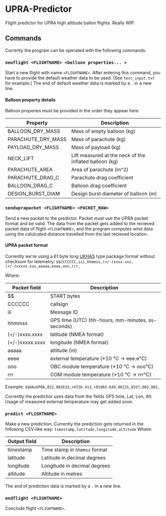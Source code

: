 # UPRA-Predictor

Flight predictor for UPRA high altitude ballon flights.
Really WIP.

## Commands
Currenty the program can be operated with the following commands:

### `newflight <FLIGHTNAME> <balloon properties... >`
Start a new flight with name `<FLIGHTNAME>`. After entering this command, you have to provide the default weather data to be used. (See `test_input.txt` for example.) The end of default weather data is marked by a `.` in a new line.

#### Balloon property details
Balloon properies must be provided in the order they appear here

| Property | Description |
| --- | --- |
| BALLOON_DRY_MASS | Mass of empty balloon (kg) |
| PARACHUTE_DRY_MASS | Mass of parachute (kg) |
| PAYLOAD_DRY_MASS | Mass of payload (kg) |
| NECK_LIFT | Lift measured at the neck of the inflated balloon (kg) |
| PARACHUTE_AREA | Area of parachute (m^2) |
| PARACHUTE_DRAG_C | Parachute drag coefficient |
| BALLOON_DRAG_C | Balloon drag coefficient |
| DESIGN_BURST_DIAM | Design burst diameter of balloon (m) |

### `senduprapacket <FLIGHTNAME> <PACKET_RAW>`
Send a new packet to the predictor. Packet must use the UPRA packet format and be valid.
The data from the packet gets added to the recieved packet data of flight `<FLIGHTNAME>`, and the program computes wind data using the calulcated distance travelled from the last recieved location.

#### UPRA packet format
Currently we're using a 61 byte long [UKHAS](https://ukhas.org.uk/communication:protocol) type package format without checksum for telemetry:
`$$CCCCCCC,iii,hhmmss,(+/-)xxxx.xxx,(+/-)xxxxx.xxx,aaaaa,eeee,ooo,rrr,`

Where:

| Packet field | Description |
| --- | --- |
| $$ | START bytes |
| CCCCCC | callsign |
| iii | Message ID |
| hhmmss | GPS time (UTC) (hh-hours, mm-minutes, ss-seconds) |
| (+/-)xxxx.xxxx | latitude (NMEA format) |
| (+/-)xxxxx.xxxx | longitude (NMEA format) |
| aaaaa | altitude (m) |
| eeee | external temperature (*10 °C -> eee.e°C) |
| ooo | OBC module temperature (*10 °C -> ooo°C) |
| rrr | COM module temperature (*10 °C -> rrr°C) |

Example:
`$$HAxUPRA,022,082633,+4728.413,+01903.649,00131,0327,002,001,`

Currently the predictior uses data from the fields GPS time, Lat, Lon, Alt. Usage of measured external temperature may get added soon.

### `predict <FLIGHTNAME>`
Make a new prediction. Currently the prediction gets returned in the following CSV-like way:
`timestamp,latitude,longitude,altitude`
Where:

| Output field | Description |
| --- | --- |
| timestamp | Time stamp in `hhmmss` format |
| latitude | Latitude in decimal degrees |
| longitude | Longitude in decimal degrees |
| altitude | Altitude in metres |

The end of prediction data is marked by a `.` in a new line.

### `endflight <FLIGHTNAME>`
Conclude flight `<FLIGHTNAME>`.
